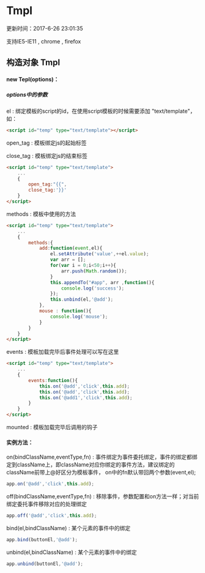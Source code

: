 # Tmpl

更新时间：2017-6-26 23:01:35

支持IE5-IE11 , chrome , firefox

## 构造对象 Tmpl

#### new Tepl(options)：

##### options中的参数

el : 绑定模板的script的id，在使用script模板的时候需要添加 "text/template"，如：

```html
<script id="temp" type="text/template"></script>
```

open_tag : 模板绑定js的起始标签

close_tag : 模板绑定js的结束标签

```html
<script id="temp" type="text/template">
	...
	{
		open_tag:"{{",
		close_tag:'}}'
	}
</script>
```

methods : 模板中使用的方法

```html
<script id="temp" type="text/template">
	...
	{
		methods:{
			add:function(event,el){
				el.setAttribute('value',++el.value);
				var arr = [];
				for(var i = 0;i<50;i++){
					arr.push(Math.random());
				}
				this.appendTo("#app", arr ,function(){
					console.log('success');
				});
				this.unbind(el,'@add');
			},
			mouse : function(){
				console.log('mouse');
			}
		}
	}
</script>
```

events : 模板加载完毕后事件处理可以写在这里

```html
<script id="temp" type="text/template">
	...
	{
		events:function(){
			this.on('@add','click',this.add);
			this.on('@add','click',this.add);
			this.on('@add1','click',this.add);
		}
	}
</script>
```


mounted : 模板加载完毕后调用的钩子

#### 实例方法：

on(bindClassName,eventType,fn) : 事件绑定为事件委托绑定，事件的绑定都绑定到className上，即className对应你绑定的事件方法，建议绑定的className前带上@好区分为模板事件，
on中的fn默认带回两个参数(event,el);

```javascript
app.on('@add','click',this.add);
```

off(bindClassName,eventType,fn) : 移除事件，参数配置和on方法一样；对当前绑定委托事件移除对应的处理绑定
```javascript
app.off('@add','click',this.add);
```

bind(el,bindClassName) : 某个元素的事件中的绑定

```javascript
app.bind(buttonEl,'@add');
```

unbind(el,bindClassName) : 某个元素的事件中的绑定

```javascript
app.unbind(buttonEl,'@add');
```



